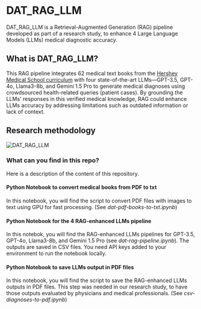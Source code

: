 # DAT_RAG_LLM
DAT_RAG_LLM is a Retrieval-Augmented Generation (RAG) pipeline developed as part of a research study, to enhance 4 Large Language Models (LLMs) medical diagnostic accuracy.

## What is DAT_RAG_LLM?
This RAG pipeline integrates 62 medical text books from the [Hershey Medical School curriculum](https://harrell.library.psu.edu/Textbook) with four state-of-the-art LLMs—GPT-3.5, GPT-4o, Llama3-8b, and Gemini 1.5 Pro to generate medical diagnoses using crowdsourced health-related queries (patient cases).
By grounding the LLMs' responses in this verified medical knowledge, RAG could enhance LLMs accuracy by addressing limitations such as outdated information or lack of context. 

## Research methodology
<img
  src="https://bonam-m.github.io/DAT_RAG_LLM/datrag_process.jpg"
  alt="DAT_RAG_LLM"
  title="Optional title"
  style="display: inline-block; margin: 0 auto; max-width: 200px">  

### What can you find in this repo?
Here is a description of the content of this repository.

#### Python Notebook to convert medical books from PDF to txt
In this notebook, you will find the script to convert PDF files with images to text using GPU for fast processing.
(See _dat-pdf-books-to-txt.ipynb_)

#### Python Notebook for the 4 RAG-enhanced LLMs pipeline
In this notebok, you will find the RAG-enhanced LLMs pipelines for GPT-3.5, GPT-4o, Llama3-8b, and Gemini 1.5 Pro (see _dat-rag-pipeline.ipynb_). The outputs are saved in CSV files. 
You need API keys added to your environment to run the notebook locally.

#### Python Notebook to save LLMs output in PDF files
In this notebook, you will find the script to save the RAG-enhanced LLMs outputs in PDF files.
This step was needed in our research study, to have those outputs evaluated by physicians and medical professionals.
(See _csv-diagnoses-to-pdf.ipynb_)